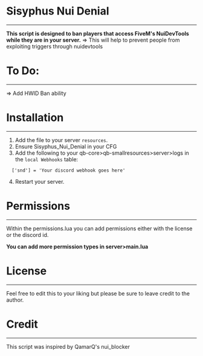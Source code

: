 # Sisyphus Nui Denial
---
**This script is designed to ban players that access FiveM's NuiDevTools while they are in your server.**
=> This will help to prevent people from exploiting triggers through nuidevtools

# To Do:
---
=> Add HWID Ban ability

# Installation
---
1. Add the file to your server `resources`.
2. Ensure Sisyphus_Nui_Denial in your CFG
3. Add the following to your qb-core>qb-smallresources>server>logs in the `local Webhooks` table:
```
  ['snd'] = 'Your discord webhook goes here'
```
4. Restart your server.

# Permissions
---
Within the permissions.lua you can add permissions either with the license or the discord id.

**You can add more permission types in server>main.lua**

# License
---
Feel free to edit this to your liking but please be sure to leave credit to the author.

# Credit
---
This script was inspired by QamarQ's nui_blocker
